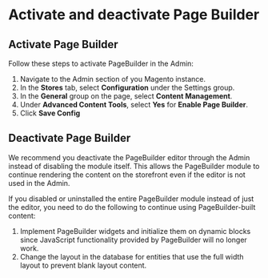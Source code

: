 # Activate and deactivate Page Builder

<!-- {% raw %} -->

## Activate Page Builder

Follow these steps to activate PageBuilder in the Admin:

1. Navigate to the Admin section of you Magento instance.
2. In the **Stores** tab, select **Configuration** under the Settings group.
3. In the **General** group on the page, select **Content Management**.
4. Under **Advanced Content Tools**, select **Yes** for **Enable Page Builder**.
5. Click **Save Config**

## Deactivate Page Builder

We recommend you deactivate the PageBuilder editor through the Admin instead of disabling the module itself.
This allows the PageBuilder module to continue rendering the content on the storefront even if the editor is not used in the Admin.

If you disabled or uninstalled the entire PageBuilder module instead of just the editor, you need to do the following to continue using PageBuilder-built content:

1. Implement PageBuilder widgets and initialize them on dynamic blocks since JavaScript functionality provided by PageBuilder will no longer work.
2. Change the layout in the database for entities that use the full width layout to prevent blank layout content.

<!-- {% endraw %} -->